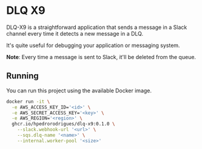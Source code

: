 # DLQ X9

DLQ-X9 is a straightforward application that sends a message in a Slack channel
every time it detects a new message in a DLQ.

It's quite useful for debugging your application or messaging system.

**Note**: Every time a message is sent to Slack, it'll be deleted from the queue.

## Running

You can run this project using the available Docker image.

```bash
docker run -it \
  -e AWS_ACCESS_KEY_ID='<id>' \
  -e AWS_SECRET_ACCESS_KEY='<key>' \
  -e AWS_REGION='<region>' \
  ghcr.io/hpedrorodrigues/dlq-x9:0.1.0 \
    --slack.webhook-url '<url>' \
    --sqs.dlq-name '<name>' \
    --internal.worker-pool '<size>'
```
